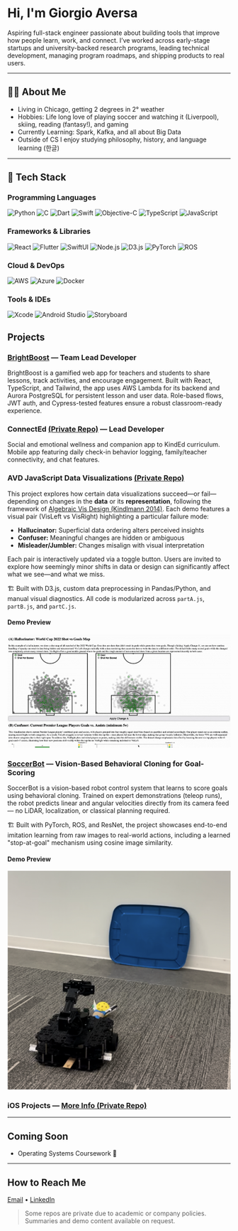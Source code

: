 # Hi, I'm Giorgio Aversa

Aspiring full-stack engineer passionate about building tools that improve how people learn, work, and connect. I’ve worked across early-stage startups and university-backed research programs, leading technical development, managing program roadmaps, and shipping products to real users.

---

## 🧑‍💻 About Me

- Living in Chicago, getting 2 degrees in 2° weather
- Hobbies: Life long love of playing soccer and watching it (Liverpool), skiing, reading (fantasy!), and gaming
- Currently Learning: Spark, Kafka, and all about Big Data
- Outside of CS I enjoy studying philosophy, history, and language learning (한글)

---

## 🥞 Tech Stack

### Programming Languages  
![Python](https://img.shields.io/badge/Python-3670A0?style=for-the-badge&logo=python&logoColor=white)
![C](https://img.shields.io/badge/C-00599C?style=for-the-badge&logo=c&logoColor=white)
![Dart](https://img.shields.io/badge/Dart-0175C2?style=for-the-badge&logo=dart&logoColor=white)
![Swift](https://img.shields.io/badge/Swift-FA7343?style=for-the-badge&logo=swift&logoColor=white)
![Objective-C](https://img.shields.io/badge/Objective--C-438EFF?style=for-the-badge&logo=c&logoColor=white)
![TypeScript](https://img.shields.io/badge/TypeScript-3178C6?style=for-the-badge&logo=typescript&logoColor=white)
![JavaScript](https://img.shields.io/badge/JavaScript-F7DF1E?style=for-the-badge&logo=javascript&logoColor=black)

### Frameworks & Libraries  
![React](https://img.shields.io/badge/React-20232A?style=for-the-badge&logo=react&logoColor=61DAFB)
![Flutter](https://img.shields.io/badge/Flutter-02569B?style=for-the-badge&logo=flutter&logoColor=white)
![SwiftUI](https://img.shields.io/badge/SwiftUI-FA7343?style=for-the-badge&logo=swift&logoColor=white)
![Node.js](https://img.shields.io/badge/Node.js-339933?style=for-the-badge&logo=nodedotjs&logoColor=white)
![D3.js](https://img.shields.io/badge/D3.js-F9A03C?style=for-the-badge&logo=d3.js&logoColor=black)
![PyTorch](https://img.shields.io/badge/PyTorch-EE4C2C?style=for-the-badge&logo=pytorch&logoColor=white)
![ROS](https://img.shields.io/badge/ROS-22314E?style=for-the-badge&logo=ros&logoColor=white)

### Cloud & DevOps  
![AWS](https://img.shields.io/badge/AWS-232F3E?style=for-the-badge&logo=amazonaws&logoColor=white)
![Azure](https://img.shields.io/badge/Azure-0078D4?style=for-the-badge&logo=microsoftazure&logoColor=white)
![Docker](https://img.shields.io/badge/Docker-2496ED?style=for-the-badge&logo=docker&logoColor=white)

### Tools & IDEs  
![Xcode](https://img.shields.io/badge/Xcode-147EFB?style=for-the-badge&logo=xcode&logoColor=white)
![Android Studio](https://img.shields.io/badge/Android%20Studio-3DDC84?style=for-the-badge&logo=androidstudio&logoColor=white)
![Storyboard](https://img.shields.io/badge/Storyboard-FA7343?style=for-the-badge&logo=apple&logoColor=white)


## Projects

### [BrightBoost](https://github.com/Bright-Bots-Initiative/brightboost) — Team Lead Developer  
BrightBoost is a gamified web app for teachers and students to share lessons, track activities, and encourage engagement. Built with React, TypeScript, and Tailwind, the app uses AWS Lambda for its backend and Aurora PostgreSQL for persistent lesson and user data.
Role-based flows, JWT auth, and Cypress-tested features ensure a robust classroom-ready experience.

### ConnectEd [(Private Repo)]() — Lead Developer  
Social and emotional wellness and companion app to KindEd curriculum. Mobile app featuring daily check-in behavior logging, family/teacher connectivity, and chat features.

### AVD JavaScript Data Visualizations [(Private Repo)]()  

This project explores how certain data visualizations succeed—or fail—depending on changes in the **data** or its **representation**, following the framework of [Algebraic Vis Design (Kindlmann 2014)]((https://pubmed.ncbi.nlm.nih.gov/26356932/)). Each demo features a visual pair (VisLeft vs VisRight) highlighting a particular failure mode:

- **Hallucinator:** Superficial data ordering alters perceived insights
- **Confuser:** Meaningful changes are hidden or ambiguous
- **Misleader/Jumbler:** Changes misalign with visual interpretation

Each pair is interactively updated via a toggle button. Users are invited to explore how seemingly minor shifts in data or design can significantly affect what we see—and what we miss.

🏗️ Built with D3.js, custom data preprocessing in Pandas/Python, and manual visual diagnostics. All code is modularized across `partA.js`, `partB.js`, and `partC.js`.

#### Demo Preview

![Data Viz Snippet](./assets/dataviz_snippet.gif)

### [SoccerBot](https://github.com/Intro-Robotics-UChicago-Spring-2024/final_project_soccer_bot.git) — Vision-Based Behavioral Cloning for Goal-Scoring
SoccerBot is a vision-based robot control system that learns to score goals using behavioral cloning. Trained on expert demonstrations (teleop runs), the robot predicts linear and angular velocities directly from its camera feed — no LiDAR, localization, or classical planning required.

🏗️ Built with PyTorch, ROS, and ResNet, the project showcases end-to-end imitation learning from raw images to real-world actions, including a learned "stop-at-goal" mechanism using cosine image similarity.

#### Demo Preview
![Soccer Bot Image](./assets/soccerbot_image.png)

### iOS Projects — [More Info (Private Repo)]()  


---

## Coming Soon

- Operating Systems Coursework 👀

---

## How to Reach Me

[Email](mailto:giorgioaversa3@gmail.com) • [LinkedIn](https://www.linkedin.com/in/giorgio-aversa-669661287)

> Some repos are private due to academic or company policies. Summaries and demo content available on request.
